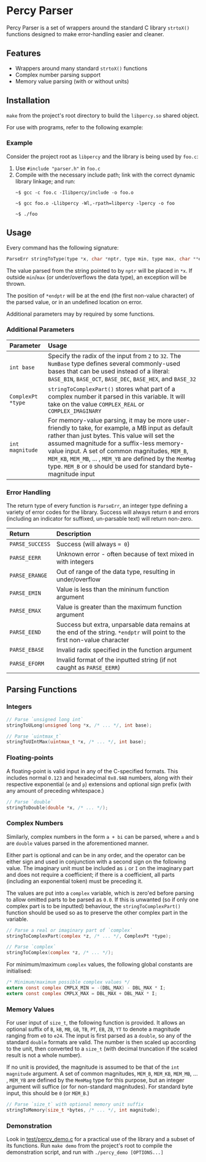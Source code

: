 # Percy Parser

Percy Parser is a set of wrappers around the standard C library `strtoX()` functions designed to make error-handling easier and cleaner.

## Features
- Wrappers around many standard `strtoX()` functions
- Complex number parsing support
- Memory value parsing (with or without units)

## Installation
`make` from the project's root directory to build the `libpercy.so` shared object.

For use with programs, refer to the following example:

### Example
Consider the project root as `libpercy` and the library is being used by `foo.c`:

1. Use `#include "parser.h"` in `foo.c`
2. Compile with the necessary include path; link with the correct dynamic library linkage; and run:
    ```
    ~$ gcc -c foo.c -Ilibpercy/include -o foo.o

    ~$ gcc foo.o -Llibpercy -Wl,-rpath=libpercy -lpercy -o foo

    ~$ ./foo
    ```

## Usage
Every command has the following signature:

```C
ParseErr stringToType(type *x, char *nptr, type min, type max, char **endptr, /* additional parameters */);
```

The value parsed from the string pointed to by `nptr` will be placed in `*x`. If outside `min`/`max` (or under/overflows the data type), an exception will be thrown.

The position of `*endptr` will be at the end (the first non-value character) of the parsed value, or in an undefined location on error.

Additional parameters may by required by some functions.

### Additional Parameters

| Parameter         | Usage |
| :---------------- | :---- |
| `int base`        | Specify the radix of the input from `2` to `32`. The `NumBase` type defines several commonly-used bases that can be used instead of a literal: `BASE_BIN`, `BASE_OCT`, `BASE_DEC`, `BASE_HEX`, and `BASE_32` |
| `ComplexPt *type` | `stringToComplexPart()` stores what part of a complex number it parsed in this variable. It will take on the value `COMPLEX_REAL` or `COMPLEX_IMAGINARY` |
| `int magnitude`   | For memory-value parsing, it may be more user-friendly to take, for example, a MB input as default rather than just bytes. This value will set the assumed magnitude for a suffix-less memory-value input. A set of common magnitudes, `MEM_B`, `MEM_KB`, `MEM_MB`, ... , `MEM_YB` are defined by the `MemMag` type. `MEM_B` or `0` should be used for standard byte-magnitude input |

### Error Handling
The return type of every function is `ParseErr`, an integer type defining a variety of error codes for the library. Success will always return `0` and errors (including an indicator for suffixed, un-parsable text) will return non-zero.

| Return          | Description |
| :-------------- | :---------- |
| `PARSE_SUCCESS` | Success (will always `= 0`) |
| `PARSE_EERR`    | Unknown error - often because of text mixed in with integers |
| `PARSE_ERANGE`  | Out of range of the data type, resulting in under/overflow |
| `PARSE_EMIN`    | Value is less than the mininum function argument |
| `PARSE_EMAX`    | Value is greater than the maximum function argument |
| `PARSE_EEND`    | Success but extra, unparsable data remains at the end of the string. `*endptr` will point to the first non-value character |
| `PARSE_EBASE`   | Invalid radix specified in the function argument |
| `PARSE_EFORM`   | Invalid format of the inputted string (if not caught as `PARSE_EERR`) |

## Parsing Functions
### Integers

```C
// Parse `unsigned long int`
stringToULong(unsigned long *x, /* ... */, int base);

// Parse `uintmax_t`
stringToUIntMax(uintmax_t *x, /* ... */, int base);
```

### Floating-points
A floating-point is valid input in any of the C-specified formats. This includes normal `0.123` and hexadecimal `0x8.9AB` numbers, along with their respective exponential (`e` and `p`) extensions and optional sign prefix (with any amount of preceding whitespace.)

```C
// Parse `double`
stringToDouble(double *x, /* ... */);
```

### Complex Numbers
Similarly, complex numbers in the form `a + bi` can be parsed, where `a` and `b` are `double` values parsed in the aforementioned manner.

Either part is optional and can be in any order, and the operator can be either sign and used in conjunction with a second sign on the following value. The imaginary unit must be included as `i` or `I` on the imaginary part and does not require a coefficient; if there is a coefficient, all parts (including an exponential token) must be preceding it.

The values are put into a `complex` variable, which is zero'ed before parsing to allow omitted parts to be parsed as `0.0`. If this is unwanted (so if only one complex part is to be inputted) behaviour, the `stringToComplexPart()` function should be used so as to preserve the other complex part in the variable.

```C
// Parse a real or imaginary part of `complex`
stringToComplexPart(complex *z, /* ... */, ComplexPt *type);

// Parse `complex`
stringToComplex(complex *z, /* ... */);
```

For minimum/maximum `complex` values, the following global constants are initialised:

```C
/* Minimum/maximum possible complex values */
extern const complex CMPLX_MIN = -(DBL_MAX) - DBL_MAX * I;
extern const complex CMPLX_MAX = DBL_MAX + DBL_MAX * I;
```

### Memory Values
For user input of `size_t`, the following function is provided. It allows an optional suffix of `B`, `kB`, `MB`, `GB`, `TB`, `PT`, `EB`, `ZB`, `YT` to denote a magnitude ranging from `e0` to `e24`. The input is first parsed as a `double`, so any of the standard `double` formats are valid. The number is then scaled up according to the unit, then converted to a `size_t` (with decimal truncation if the scaled result is not a whole number).

If no unit is provided, the magnitude is assumed to be that of the `int magnitude` argument. A set of common magnitudes, `MEM_B`, `MEM_KB`, `MEM_MB`, ... , `MEM_YB` are defined by the `MemMag` type for this purpose, but an integer argument will suffice (or for non-standard magnitudes). For standard byte input, this should be `0` (or `MEM_B`.)

```C
// Parse `size_t` with optional memory unit suffix
stringToMemory(size_t *bytes, /* ... */, int magnitude);
```

### Demonstration
Look in [test/percy_demo.c](test/percy_demo.c) for a practical use of the library and a subset of its functions. Run `make demo` from the project's root to compile the demonstration script, and run with `./percy_demo [OPTIONS...]`